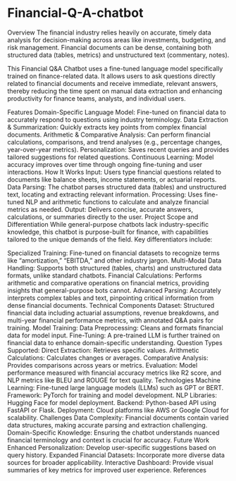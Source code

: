 # Financial-Q-A-chatbot
Overview
The financial industry relies heavily on accurate, timely data analysis for decision-making across areas like investments, budgeting, and risk management. Financial documents can be dense, containing both structured data (tables, metrics) and unstructured text (commentary, notes).

This Financial Q&A Chatbot uses a fine-tuned language model specifically trained on finance-related data. It allows users to ask questions directly related to financial documents and receive immediate, relevant answers, thereby reducing the time spent on manual data extraction and enhancing productivity for finance teams, analysts, and individual users.

Features
Domain-Specific Language Model: Fine-tuned on financial data to accurately respond to questions using industry terminology.
Data Extraction & Summarization: Quickly extracts key points from complex financial documents.
Arithmetic & Comparative Analysis: Can perform financial calculations, comparisons, and trend analyses (e.g., percentage changes, year-over-year metrics).
Personalization: Saves recent queries and provides tailored suggestions for related questions.
Continuous Learning: Model accuracy improves over time through ongoing fine-tuning and user interactions.
How It Works
Input: Users type financial questions related to documents like balance sheets, income statements, or actuarial reports.
Data Parsing: The chatbot parses structured data (tables) and unstructured text, locating and extracting relevant information.
Processing: Uses fine-tuned NLP and arithmetic functions to calculate and analyze financial metrics as needed.
Output: Delivers concise, accurate answers, calculations, or summaries directly to the user.
Project Scope and Differentiation
While general-purpose chatbots lack industry-specific knowledge, this chatbot is purpose-built for finance, with capabilities tailored to the unique demands of the field. Key differentiators include:

Specialized Training: Fine-tuned on financial datasets to recognize terms like “amortization,” “EBITDA,” and other industry jargon.
Multi-Modal Data Handling: Supports both structured (tables, charts) and unstructured data formats, unlike standard chatbots.
Financial Calculations: Performs arithmetic and comparative operations on financial metrics, providing insights that general-purpose bots cannot.
Advanced Parsing: Accurately interprets complex tables and text, pinpointing critical information from dense financial documents.
Technical Components
Dataset: Structured financial data including actuarial assumptions, revenue breakdowns, and multi-year financial performance metrics, with annotated Q&A pairs for training.
Model Training:
Data Preprocessing: Cleans and formats financial data for model input.
Fine-Tuning: A pre-trained LLM is further trained on financial data to enhance domain-specific understanding.
Question Types Supported:
Direct Extraction: Retrieves specific values.
Arithmetic Calculations: Calculates changes or averages.
Comparative Analysis: Provides comparisons across years or metrics.
Evaluation: Model performance measured with financial accuracy metrics like R2 score, and NLP metrics like BLEU and ROUGE for text quality.
Technologies
Machine Learning: Fine-tuned large language models (LLMs) such as GPT or BERT.
Framework: PyTorch for training and model development.
NLP Libraries: Hugging Face for model deployment.
Backend: Python-based API using FastAPI or Flask.
Deployment: Cloud platforms like AWS or Google Cloud for scalability.
Challenges
Data Complexity: Financial documents contain varied data structures, making accurate parsing and extraction challenging.
Domain-Specific Knowledge: Ensuring the chatbot understands nuanced financial terminology and context is crucial for accuracy.
Future Work
Enhanced Personalization: Develop user-specific suggestions based on query history.
Expanded Financial Datasets: Incorporate more diverse data sources for broader applicability.
Interactive Dashboard: Provide visual summaries of key metrics for improved user experience.
References